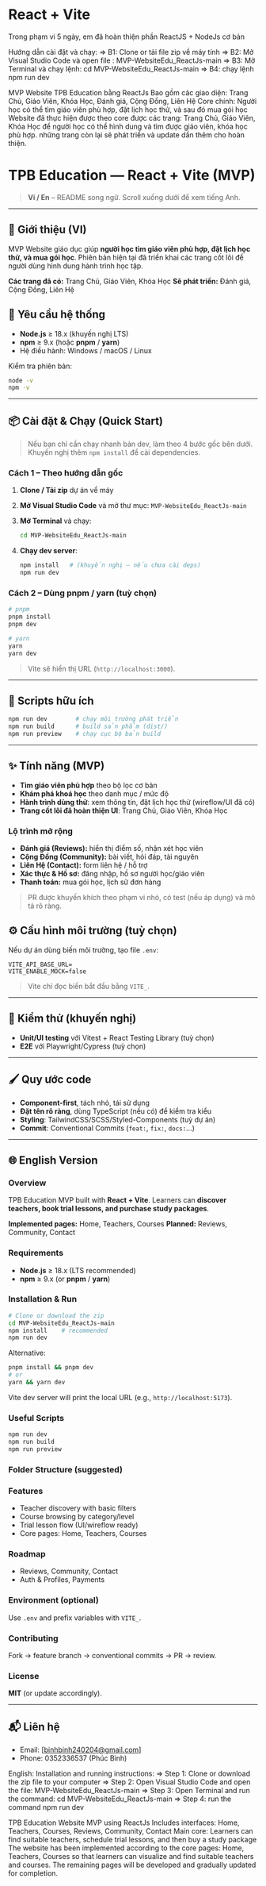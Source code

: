 # React + Vite
Trong phạm vi 5 ngày, em đã hoàn thiện phần ReactJS + NodeJs cơ bản 

Hướng dẫn cài đặt và chạy:
=> B1: Clone or tải file zip về máy tính
=> B2: Mở Visual Studio Code và open file : MVP-WebsiteEdu_ReactJs-main
=> B3: Mở Terminal và chạy lệnh: cd MVP-WebsiteEdu_ReactJs-main
=> B4: chạy lệnh npm run dev

MVP Website TPB Education bằng ReactJs
Bao gồm các giao diện: Trang Chủ, Giáo Viên, Khóa Học, Đánh giá, Cộng Đồng, Liên Hệ
Core chính: Người học có thể tìm giáo viên phù hợp, đặt lịch học thử, và sau đó mua gói học
Website đã thực hiện được theo core được các trang: Trang Chủ, Giáo Viên, Khóa Học để người học có thể hình dung và tìm được giáo viên, khóa học phù hợp.
những trang còn lại sẽ phát triển và update dần thêm cho hoàn thiện.
# TPB Education — React + Vite (MVP)

> **Vi / En** – README song ngữ. Scroll xuống dưới để xem tiếng Anh.

---

## 🧭 Giới thiệu (VI)

MVP Website giáo dục giúp **người học tìm giáo viên phù hợp, đặt lịch học thử, và mua gói học**. Phiên bản hiện tại đã triển khai các trang cốt lõi để người dùng hình dung hành trình học tập.

**Các trang đã có:** Trang Chủ, Giáo Viên, Khóa Học
**Sẽ phát triển:** Đánh giá, Cộng Đồng, Liên Hệ


## 🚀 Yêu cầu hệ thống

* **Node.js** ≥ 18.x (khuyến nghị LTS)
* **npm** ≥ 9.x (hoặc **pnpm** / **yarn**)
* Hệ điều hành: Windows / macOS / Linux

Kiểm tra phiên bản:

```bash
node -v
npm -v
```

---

## 📦 Cài đặt & Chạy (Quick Start)

> Nếu bạn chỉ cần chạy nhanh bản dev, làm theo 4 bước gốc bên dưới. Khuyến nghị thêm `npm install` để cài dependencies.

### Cách 1 – Theo hướng dẫn gốc

1. **Clone / Tải zip** dự án về máy
2. **Mở Visual Studio Code** và mở thư mục: `MVP-WebsiteEdu_ReactJs-main`
3. **Mở Terminal** và chạy:

   ```bash
   cd MVP-WebsiteEdu_ReactJs-main
   ```
4. **Chạy dev server**:

   ```bash
   npm install   # (khuyến nghị – nếu chưa cài deps)
   npm run dev
   ```

### Cách 2 – Dùng pnpm / yarn (tuỳ chọn)

```bash
# pnpm
pnpm install
pnpm dev

# yarn
yarn
yarn dev
```

> Vite sẽ hiển thị URL (`http://localhost:3000`).

---

## 🧰 Scripts hữu ích

```bash
npm run dev        # chạy môi trường phát triển
npm run build      # build sản phẩm (dist/)
npm run preview    # chạy cục bộ bản build
```
---

## ✨ Tính năng (MVP)

* **Tìm giáo viên phù hợp** theo bộ lọc cơ bản
* **Khám phá khoá học** theo danh mục / mức độ
* **Hành trình dùng thử**: xem thông tin, đặt lịch học thử (wireflow/UI đã có)
* **Trang cốt lõi đã hoàn thiện UI**: Trang Chủ, Giáo Viên, Khóa Học

### Lộ trình mở rộng

* **Đánh giá (Reviews):** hiển thị điểm số, nhận xét học viên
* **Cộng Đồng (Community):** bài viết, hỏi đáp, tài nguyên
* **Liên Hệ (Contact):** form liên hệ / hỗ trợ
* **Xác thực & Hồ sơ:** đăng nhập, hồ sơ người học/giáo viên
* **Thanh toán:** mua gói học, lịch sử đơn hàng

> PR được khuyến khích theo phạm vi nhỏ, có test (nếu áp dụng) và mô tả rõ ràng.

## ⚙️ Cấu hình môi trường (tuỳ chọn)

Nếu dự án dùng biến môi trường, tạo file `.env`:

```
VITE_API_BASE_URL=
VITE_ENABLE_MOCK=false
```

> Vite chỉ đọc biến bắt đầu bằng `VITE_`.

---

## 🧪 Kiểm thử (khuyến nghị)

* **Unit/UI testing** với Vitest + React Testing Library (tuỳ chọn)
* **E2E** với Playwright/Cypress (tuỳ chọn)

---

## 🖌️ Quy ước code

* **Component-first**, tách nhỏ, tái sử dụng
* **Đặt tên rõ ràng**, dùng TypeScript (nếu có) để kiểm tra kiểu
* **Styling**: TailwindCSS/SCSS/Styled-Components (tuỳ dự án)
* **Commit**: Conventional Commits (`feat:`, `fix:`, `docs:`…)

---


## 🌐 English Version

### Overview

TPB Education MVP built with **React + Vite**. Learners can **discover teachers, book trial lessons, and purchase study packages**.

**Implemented pages:** Home, Teachers, Courses
**Planned:** Reviews, Community, Contact

### Requirements

* **Node.js** ≥ 18.x (LTS recommended)
* **npm** ≥ 9.x (or **pnpm** / **yarn**)

### Installation & Run

```bash
# Clone or download the zip
cd MVP-WebsiteEdu_ReactJs-main
npm install    # recommended
npm run dev
```

Alternative:

```bash
pnpm install && pnpm dev
# or
yarn && yarn dev
```

Vite dev server will print the local URL (e.g., `http://localhost:5173`).

### Useful Scripts

```bash
npm run dev
npm run build
npm run preview
```

### Folder Structure (suggested)


### Features

* Teacher discovery with basic filters
* Course browsing by category/level
* Trial lesson flow (UI/wireflow ready)
* Core pages: Home, Teachers, Courses

### Roadmap

* Reviews, Community, Contact
* Auth & Profiles, Payments

### Environment (optional)

Use `.env` and prefix variables with `VITE_`.

### Contributing

Fork → feature branch → conventional commits → PR → review.

### License

**MIT** (or update accordingly).

---

## 📬 Liên hệ
* Email: [binhbinh240204@gmail.com]
* Phone: 0352336537 (Phúc Bình)

English: 
Installation and running instructions:
=> Step 1: Clone or download the zip file to your computer
=> Step 2: Open Visual Studio Code and open the file: MVP-WebsiteEdu_ReactJs-main
=> Step 3: Open Terminal and run the command: cd MVP-WebsiteEdu_ReactJs-main
=> Step 4: run the command npm run dev

TPB Education Website MVP using ReactJs
Includes interfaces: Home, Teachers, Courses, Reviews, Community, Contact
Main core: Learners can find suitable teachers, schedule trial lessons, and then buy a study package
The website has been implemented according to the core pages: Home, Teachers, Courses so that learners can visualize and find suitable teachers and courses.
The remaining pages will be developed and gradually updated for completion.

